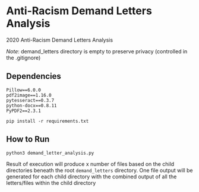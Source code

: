 # Anti-Racism Demand Letters Analysis
2020 Anti-Racism Demand Letters Analysis

_Note_: demand_letters directory is empty to preserve privacy (controlled in the .gitignore)

## Dependencies

```
Pillow==6.0.0
pdf2image==1.16.0
pytesseract==0.3.7
python-docx==0.8.11
PyPDF2==2.3.1
```

```
pip install -r requirements.txt
```

## How to Run

```python
python3 demand_letter_analysis.py
```

Result of execution will produce x number of files based on the child directories beneath the root `demand_letters` directory. One file output will be generated for each child directory with the combined output of all the letters/files within the child directory
